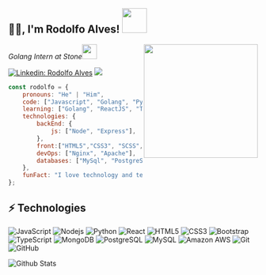 <h2>🙏🏻, I'm Rodolfo Alves! <img src="https://media.giphy.com/media/12oufCB0MyZ1Go/giphy.gif" width="50"></h2>
<img align='right' src="https://gophercises.com/img/gophercises_jumping.gif" width="230">
<p><em>Golang Intern at Stone</a><img src="https://media.giphy.com/media/WUlplcMpOCEmTGBtBW/giphy.gif" width="30"> 
</em></p>

[![Linkedin: Rodolfo Alves](https://img.shields.io/badge/-rodolfo-blue?style=flat-square&logo=Linkedin&logoColor=white&link=https://www.linkedin.com/in/rodolfoalvesg/)](https://www.linkedin.com/in/rodolfoalvesg/)
![](https://visitor-badge.glitch.me/badge?page_id=rodolfoalvesg.rodolfoalvesg)


```javascript
const rodolfo = {
    pronouns: "He" | "Him",
    code: ["Javascript", "Golang", "Python", "PHP"],
    learning: ["Golang", "ReactJS", "Typescript", "MongoDB"],
    technologies: {
        backEnd: {
            js: ["Node", "Express"],
        },
        front:["HTML5","CSS3", "SCSS", "JQuery", "JavaScript],
        devOps: ["Nginx", "Apache"],
        databases: ["MySql", "PostgreSql", "MySQL Workbench"]
    },
    funFact: "I love technology and teaching"
};
```
## ⚡ Technologies

![JavaScript](https://img.shields.io/badge/-JavaScript-black?style=flat-square&logo=javascript)
![Nodejs](https://img.shields.io/badge/-Nodejs-black?style=flat-square&logo=Node.js)
![Python](https://img.shields.io/badge/-Python-black?style=flat-square&logo=Python)
![React](https://img.shields.io/badge/-React-black?style=flat-square&logo=react)
![HTML5](https://img.shields.io/badge/-HTML5-E34F26?style=flat-square&logo=html5&logoColor=white)
![CSS3](https://img.shields.io/badge/-CSS3-1572B6?style=flat-square&logo=css3)
![Bootstrap](https://img.shields.io/badge/-Bootstrap-563D7C?style=flat-square&logo=bootstrap)
![TypeScript](https://img.shields.io/badge/-TypeScript-007ACC?style=flat-square&logo=typescript)
![MongoDB](https://img.shields.io/badge/-MongoDB-black?style=flat-square&logo=mongodb)
![PostgreSQL](https://img.shields.io/badge/-PostgreSQL-336791?style=flat-square&logo=postgresql)
![MySQL](https://img.shields.io/badge/-MySQL-black?style=flat-square&logo=mysql)
![Amazon AWS](https://img.shields.io/badge/Amazon%20AWS-232F3E?style=flat-square&logo=amazon-aws)
![Git](https://img.shields.io/badge/-Git-black?style=flat-square&logo=git)
![GitHub](https://img.shields.io/badge/-GitHub-181717?style=flat-square&logo=github)

![Github Stats](https://github-readme-stats.vercel.app/api?username=rodolfoalvesg&count_private=true&show_icons=true&include_all_commits=true)

